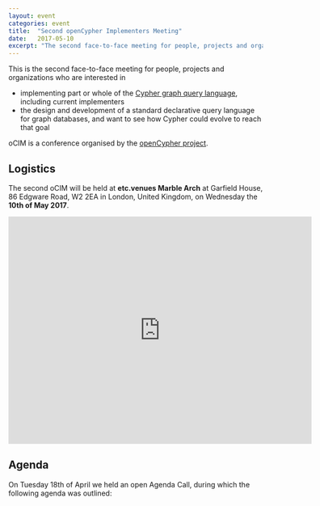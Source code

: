 ```yaml
---
layout: event
categories: event
title:  "Second openCypher Implementers Meeting"
date:   2017-05-10
excerpt: "The second face-to-face meeting for people, projects and organizations interested in participating in the openCypher project, with the goal of creating a standard language based on Cypher for querying graphs.."
---
```

This is the second face-to-face meeting for people, projects and organizations who are interested in

* implementing part or whole of the [Cypher graph query language](https://neo4j.com/developer/cypher/), including current implementers
* the design and development of a standard declarative query language for graph databases, and want to see how Cypher could evolve to reach that goal

oCIM is a conference organised by the [openCypher project](http://www.opencypher.org).

## Logistics

The second oCIM will be held at **etc.venues Marble Arch** at Garfield House, 86 Edgware Road, W2 2EA in London, United Kingdom, on Wednesday the **10th of May 2017**.

<iframe src="https://www.google.com/maps/embed?pb=!1m18!1m12!1m3!1d655.3306178401593!2d-0.16368293312351984!3d51.51539565196469!2m3!1f0!2f0!3f0!3m2!1i1024!2i768!4f13.1!3m3!1m2!1s0x48761acaa3df49ed%3A0x23f0c6bb528aea95!2setc.venues+Marble+Arch!5e0!3m2!1sen!2sse!4v1490365633315" width="600" height="450" frameborder="0" style="border:0" allowfullscreen></iframe>


## Agenda

On Tuesday 18th of April we held an open Agenda Call, during which the following agenda was outlined:

<html>
<head>
    <style>
        table, td, th {
            border: 1px solid #ddd;
            text-align: left;
        }

        table {
            border: 1;
            border-collapse: collapse;
            width: 100%;
        }

        th, td {
            padding: 10px;
        }

        .break {
            background-color: #d0d0d0;
        }

        .item {
            padding-left: 50px;
            font-style: italic;
        }
    </style>
</head>
<body>
<table>
    <tbody>
    <tr class="break">
        <td colspan="1" rowspan="1"><p>09:00</p></td>
        <td colspan="2" rowspan="1"><p>Coffee</p></td>
        <td colspan="1" rowspan="1"><p>30 mins</p></td>
    </tr>
    <tr>
        <td colspan="4" rowspan="1"><p><b>Session:</b> Formalizing the openCypher Implementers Group (oCIG) (Chair: Mats Rydberg)</p></td>
    </tr>
    <tr>
        <td colspan="1" rowspan="1"><p>09:30</p></td>
        <td colspan="1" rowspan="1"><p>Introduction & Status Report</p></td>
        <td colspan="1" rowspan="1"><p>Stefan Plantikow (Neo)</p></td>
        <td colspan="1" rowspan="1"><p>15 mins</p></td>
    </tr>
    <tr>
        <td colspan="1" rowspan="1"><p>09:45</p></td>
        <td colspan="1" rowspan="1"><p>Updated CIP/oCIG Process</p></td>
        <td colspan="1" rowspan="1"><p>Alastair Green (Neo)</p></td>
        <td colspan="1" rowspan="1"><p>15 mins</p></td>
    </tr>

    <tr>
        <td colspan="1" rowspan="3"><p>10.00</p></td>
        <td colspan="2" rowspan="1"><p><b>Session:</b> CIPs (Chair: Alastair Green)</p></td>
        <td colspan="1" rowspan="3"><p>60 mins</p></td>
    </tr>
    <tr>
        <td colspan="2" rowspan="1" class="item"><p>CIPs proposed for approval by oCIG</td>
    </tr>
    <tr>
        <td colspan="2" rowspan="1" class="item"><p>CIPs in progress</td>
    </tr>
    <tr class="break">
        <td colspan="1" rowspan="1"><p>11:00</p></td>
        <td colspan="2" rowspan="1"><p>Break</p></td>
        <td colspan="1" rowspan="1"><p>30 mins</p></td>
    </tr>
    <tr>
        <td colspan="4" rowspan="1"><p><b>Session:</b> openCypher Implementations & Semantics (Chair: Petra Selmer)</p></td>
    </tr>
    <tr>
        <td colspan="1" rowspan="1"><p>11:30</p></td>
        <td colspan="1" rowspan="1"><p>Implementation in Prolog</p></td>
        <td colspan="1" rowspan="1"><p>Jan Posiadała (Scott Tiger)</p></td>
        <td colspan="1" rowspan="1"><p>20 mins</p></td>
    </tr>
    <tr>
        <td colspan="1" rowspan="1"><p>11:50</p></td>
        <td colspan="1" rowspan="1"><p>The ingraph project and incremental evaluation of Cypher queries</p></td>
        <td colspan="1" rowspan="1"><p>G&aacute;bor Sz&aacute;rnyas, J&oacute;zsef Marton (Budapest University of Technology and Economics)</p></td>
        <td colspan="1" rowspan="1"><p>15 mins</p></td>
    </tr>
    <tr>
        <td colspan="1" rowspan="1"><p>12:05</p></td>
        <td colspan="1" rowspan="1"><p>Cypher implementation atop Apache Spark</p></td>
        <td colspan="1" rowspan="1"><p>Mats Rydberg (Neo Technology)</p></td>
        <td colspan="1" rowspan="1"><p>10 mins</p></td>
    </tr>
    <tr>
        <td colspan="1" rowspan="1"><p>12:15</p></td>
        <td colspan="1" rowspan="1"><p>Formal specification of Cypher</p></td>
        <td colspan="1" rowspan="1"><p>Nadime Francis (University of Edinburgh)</p></td>
        <td colspan="1" rowspan="1"><p>15 mins</p></td>
    </tr>
    <tr>
        <td colspan="1" rowspan="1"><p>12:30</p></td>
        <td colspan="1" rowspan="1"><p>Discussion around controversies in Cypher semantics</p></td>
        <td colspan="1" rowspan="1"><p><b>Open discussion</b></p></td>
        <td colspan="1" rowspan="1"><p>15 mins</p></td>
    </tr>
    <tr class="break">
        <td colspan="1" rowspan="1"><p>12:45</p></td>
        <td colspan="2" rowspan="1"><p>Lunch</p></td>
        <td colspan="1" rowspan="1"><p>60 mins</p></td>
    </tr>
    <tr>
        <td colspan="4" rowspan="1"><p><b>Session:</b> openCypher Artifacts (Chair: Petra Selmer)</p></td>
    </tr>
    <tr>
        <td colspan="1" rowspan="1"><p>13:45</p></td>
        <td colspan="1" rowspan="1"><p>Mode of collaboration</p></td>
        <td colspan="1" rowspan="1"><p>TBD (Neo Technology)</p></td>
        <td colspan="1" rowspan="1"><p>15 mins</p></td>
    </tr>
    <tr>
        <td colspan="1" rowspan="1"><p>14:00</p></td>
        <td colspan="1" rowspan="1"><p>Web-based Cypher editor in relationship to openCypher</p></td>
        <td colspan="1" rowspan="1"><p>Dmitry Vrublevsky (Neueda)</p></td>
        <td colspan="1" rowspan="1"><p>15 mins</p></td>
    </tr>
    <tr>
        <td colspan="1" rowspan="1"><p>14:15</p></td>
        <td colspan="1" rowspan="1"><p>openCypher TCK</p></td>
        <td colspan="1" rowspan="1"><p>G&aacute;bor Sz&aacute;rnyas (Budapest University of Technology and Economics)</p></td>
        <td colspan="1" rowspan="1"><p>10 mins</p></td>
    </tr>
    <tr>
        <td colspan="1" rowspan="4"><p>14:25</p></td>
        <td colspan="2" rowspan="1"><p>openCypher grammar and parsers</p></td>
        <td colspan="1" rowspan="4"><p>20 mins</p></td>
    </tr>
    <tr>
        <td colspan="1" rowspan="1"><p>libcypher-parser</p></td>
        <td colspan="1" rowspan="1"><p>Chris Leishman</p></td>
    </tr>
    <tr>
        <td colspan="1" rowspan="1"><p>openCypher perspective on parsing and grammar</p></td>
        <td colspan="1" rowspan="1"><p>Mats Rydberg (Neo Technology)</p></td>
    </tr>
    <tr>
        <td colspan="1" rowspan="1"><p>openCypher Artifacts & Best Practices</p></td>
        <td colspan="1" rowspan="1"><p><b>Open discussion</b></p></td>
    </tr>
    <tr>
        <td colspan="1" rowspan="1"><p>14:45</p></td>
        <td colspan="2" rowspan="1"><p><b>Session:</b> Multiple Graphs (Chair: Mats Rybderg)</p></td>
        <td colspan="1" rowspan="1"><p>60 mins</p></td>
    </tr>
    <tr class="break">
        <td colspan="1" rowspan="1"><p>15:45</p></td>
        <td colspan="2" rowspan="1"><p>Break</p></td>
        <td colspan="1" rowspan="1"><p>30 mins</p></td>
    </tr>
    <tr>
        <td colspan="4" rowspan="1"><p><b>Session:</b> Cypher Improvement Requests (CIRs) and developing ideas (Chair: Stefan Plantikow)</p></td>
    </tr>
    <tr>
        <td colspan="1" rowspan="4"><p>16:15</p></td>
        <td colspan="2" rowspan="1"><p>Discussion on grouping semantics</p></td>
        <td colspan="1" rowspan="4"><p>20 mins</p></td>
    </tr>
    <tr>
        <td colspan="2" rowspan="1" class="item"><p>Presentation by Scott Tiger</p></td>
    </tr>
    <tr>
        <td colspan="2" rowspan="1" class="item"><p>Presentation by J&oacute;zsef Marton</p></td>
    </tr>
    <tr>
        <td colspan="2" rowspan="1" class="item"><p>Open discussion</p></td>
    </tr>
    <tr>
        <td colspan="1" rowspan="1"><p>16:35</p></td>
        <td colspan="1" rowspan="1"><p>Sorting lists</p></td>
        <td colspan="1" rowspan="1"><p>J&oacute;zsef Marton (Budapest University of Technology and Economics)</p></td>
        <td colspan="1" rowspan="1"><p>10 mins</p></td>
    </tr>

    <tr>
        <td colspan="1" rowspan="1"><p>16:45</p></td>
        <td colspan="1" rowspan="1"><p>SQL-Cypher composition</p></td>
        <td colspan="1" rowspan="1"><p>TBD</p></td>
        <td colspan="1" rowspan="1"><p>10 mins</p></td>
    </tr>
    <tr>
        <td colspan="1" rowspan="3"><p>16:55</p></td>
        <td colspan="1" rowspan="1"><p>Discussion on grouping semantics</p></td>
        <td colspan="1" rowspan="1"><p>TBD (Neo Technology)</p></td>
        <td colspan="1" rowspan="3"><p>15 mins</p></td>
    </tr>
    <tr>
        <td colspan="2" rowspan="1" class="item"><p>Expression subqueries</p></td>
    </tr>
    <tr>
        <td colspan="2" rowspan="1" class="item"><p>Pattern matching semantics (Iso/Homomorphism)</p></td>
    </tr>

    <tr>
        <td colspan="1" rowspan="1"><p>17:10</p></td>
        <td colspan="2" rowspan="1"><p><b>Open Discussion</b></p></td>
        <td colspan="1" rowspan="1"><p>10 mins</p></td>
    </tr>


    <tr>
        <td colspan="1" rowspan="1"><p>17:20</p></td>
        <td colspan="2" rowspan="1"><p>Closing & Next Meeting</p></td>
        <td colspan="1" rowspan="1"><p>10 mins</p></td>
    </tr>
    <tr class="break">
        <td colspan="1" rowspan="1"><p>17:30</p></td>
        <td colspan="3" rowspan="1"><p>End</p></td>
    </tr>
    <tr class="break">
        <td colspan="1" rowspan="1"><p>18:30</p></td>
        <td colspan="3" rowspan="1"><p>Dinner</p></td>
    </tr>
    </tbody>
</table>
</body>
</html>

